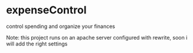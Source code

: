 # expenseControl
control spending and organize your finances

Note: this project runs on an apache server configured with rewrite, soon i will add the right settings
